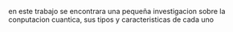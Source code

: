 en este trabajo se encontrara una pequeña investigacion sobre la conputacion cuantica, sus tipos y caracteristicas de cada uno
